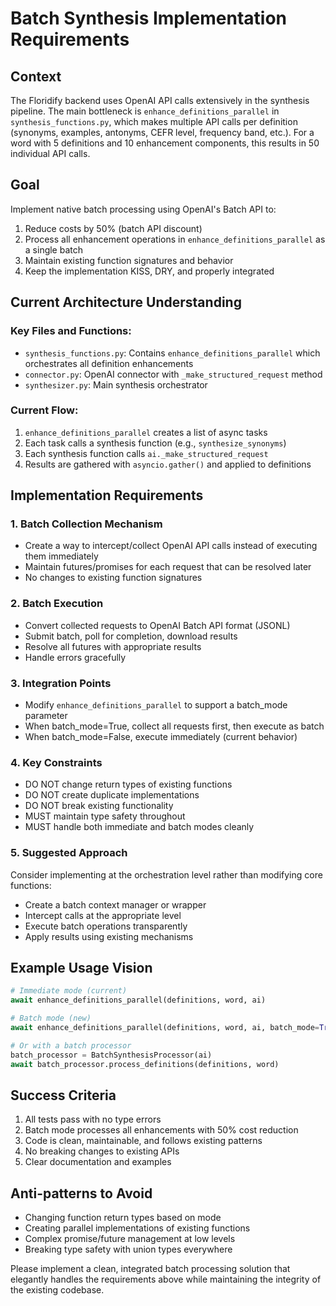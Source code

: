 # Batch Synthesis Implementation Requirements

## Context
The Floridify backend uses OpenAI API calls extensively in the synthesis pipeline. The main bottleneck is `enhance_definitions_parallel` in `synthesis_functions.py`, which makes multiple API calls per definition (synonyms, examples, antonyms, CEFR level, frequency band, etc.). For a word with 5 definitions and 10 enhancement components, this results in 50 individual API calls.

## Goal
Implement native batch processing using OpenAI's Batch API to:
1. Reduce costs by 50% (batch API discount)
2. Process all enhancement operations in `enhance_definitions_parallel` as a single batch
3. Maintain existing function signatures and behavior
4. Keep the implementation KISS, DRY, and properly integrated

## Current Architecture Understanding

### Key Files and Functions:
- `synthesis_functions.py`: Contains `enhance_definitions_parallel` which orchestrates all definition enhancements
- `connector.py`: OpenAI connector with `_make_structured_request` method
- `synthesizer.py`: Main synthesis orchestrator

### Current Flow:
1. `enhance_definitions_parallel` creates a list of async tasks
2. Each task calls a synthesis function (e.g., `synthesize_synonyms`)
3. Each synthesis function calls `ai._make_structured_request`
4. Results are gathered with `asyncio.gather()` and applied to definitions

## Implementation Requirements

### 1. Batch Collection Mechanism
- Create a way to intercept/collect OpenAI API calls instead of executing them immediately
- Maintain futures/promises for each request that can be resolved later
- No changes to existing function signatures

### 2. Batch Execution
- Convert collected requests to OpenAI Batch API format (JSONL)
- Submit batch, poll for completion, download results
- Resolve all futures with appropriate results
- Handle errors gracefully

### 3. Integration Points
- Modify `enhance_definitions_parallel` to support a batch_mode parameter
- When batch_mode=True, collect all requests first, then execute as batch
- When batch_mode=False, execute immediately (current behavior)

### 4. Key Constraints
- DO NOT change return types of existing functions
- DO NOT create duplicate implementations
- DO NOT break existing functionality
- MUST maintain type safety throughout
- MUST handle both immediate and batch modes cleanly

### 5. Suggested Approach
Consider implementing at the orchestration level rather than modifying core functions:
- Create a batch context manager or wrapper
- Intercept calls at the appropriate level
- Execute batch operations transparently
- Apply results using existing mechanisms

## Example Usage Vision
```python
# Immediate mode (current)
await enhance_definitions_parallel(definitions, word, ai)

# Batch mode (new)
await enhance_definitions_parallel(definitions, word, ai, batch_mode=True)

# Or with a batch processor
batch_processor = BatchSynthesisProcessor(ai)
await batch_processor.process_definitions(definitions, word)
```

## Success Criteria
1. All tests pass with no type errors
2. Batch mode processes all enhancements with 50% cost reduction
3. Code is clean, maintainable, and follows existing patterns
4. No breaking changes to existing APIs
5. Clear documentation and examples

## Anti-patterns to Avoid
- Changing function return types based on mode
- Creating parallel implementations of existing functions
- Complex promise/future management at low levels
- Breaking type safety with union types everywhere

Please implement a clean, integrated batch processing solution that elegantly handles the requirements above while maintaining the integrity of the existing codebase.